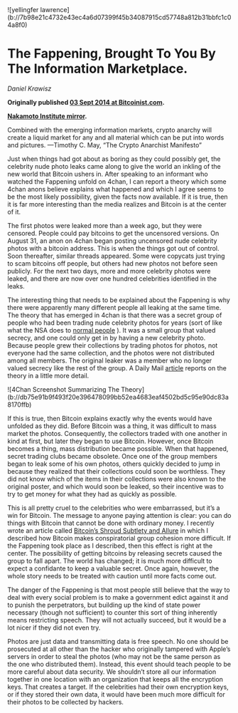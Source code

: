 <div class="my-4 text-center">![yellingfer lawrence](b://7b98e21c4732e43ec4a6d07399f45b34087915cd57748a812b31bbfc1c04a8f0)</div>


# The Fappening, Brought To You By The Information Marketplace.

_Daniel Krawisz_

**Originally published [03 Sept 2014 at Bitcoinist.com](https://bitcoinist.com/the-fappening-brought-to-you-by-the-information-marketplace/).**

**[Nakamoto Institute mirror](https://nakamotoinstitute.org/mempool/the-fappening/).**


Combined with the emerging information markets, crypto anarchy will create a liquid market for any and all material which can be put into words and pictures. —Timothy C. May, “The Crypto Anarchist Manifesto”

Just when things had got about as boring as they could possibly get, the celebrity nude photo leaks came along to give the world an inkling of the new world that Bitcoin ushers in. After speaking to an informant who watched the Fappening unfold on 4chan, I can report a theory which some 4chan anons believe explains what happened and which I agree seems to be the most likely possibility, given the facts now available. If it is true, then it is far more interesting than the media realizes and Bitcoin is at the center of it.

The first photos were leaked more than a week ago, but they were censored. People could pay bitcoins to get the uncensored versions. On August 31, an anon on 4chan began posting uncensored nude celebrity photos with a bitcoin address. This is when the things got out of control. Soon thereafter, similar threads appeared. Some were copycats just trying to scam bitcoins off people, but others had new photos not before seen publicly. For the next two days, more and more celebrity photos were leaked, and there are now over one hundred celebrities identified in the leaks.

The interesting thing that needs to be explained about the Fappening is why there were apparently many different people all leaking at the same time. The theory that has emerged in 4chan is that there was a secret group of people who had been trading nude celebrity photos for years (sort of like what the NSA does to [normal people](https://arstechnica.com/tech-policy/2014/07/snowden-nsa-employees-routinely-pass-around-intercepted-nude-photos/) ). It was a small group that valued secrecy, and one could only get in by having a new celebrity photo. Because people grew their collections by trading photos for photos, not everyone had the same collection, and the photos were not distributed among all members. The original leaker was a member who no longer valued secrecy like the rest of the group. A Daily Mail [article](https://www.dailymail.co.uk/news/article-2740387/New-wave-leaks-plague-celebrities-authorities-prove-unable-stop-spread-suggest-naked-photos-passed-users-online-CLUB-months.html) reports on the theory in a little more detail.


<div class="my-4 text-center">![4Chan Screenshot Summarizing The Theory](b://db75e91b9f493f20e396478099bb52ea4683eaf4502bd5c95e90dc83a8170ffb)</div>

If this is true, then Bitcoin explains exactly why the events would have unfolded as they did. Before Bitcoin was a thing, it was difficult to mass market the photos. Consequently, the collectors traded with one another in kind at first, but later they began to use Bitcoin. However, once Bitcoin becomes a thing, mass distribution became possible. When that happened, secret trading clubs became obsolete. Once one of the group members began to leak some of his own photos, others quickly decided to jump in because they realized that their collections could soon be worthless. They did not know which of the items in their collections were also known to the original poster, and which would soon be leaked, so their incentive was to try to get money for what they had as quickly as possible.

This is all pretty cruel to the celebrities who were embarrassed, but it’s a win for Bitcoin. The message to anyone paying attention is clear: you can do things with Bitcoin that cannot be done with ordinary money. I recently wrote an article called [Bitcoin’s Shroud Subtlety and Allure](b://c19046f4ae656c75d37e194438281887873f1d63eb861420925fda1e7fdd4dbc) in which I described how Bitcoin makes conspiratorial group cohesion more difficult. If the Fappening took place as I described, then this effect is right at the center. The possibility of getting bitcoins by releasing secrets caused the group to fall apart. The world has changed; it is much more difficult to expect a confidante to keep a valuable secret. Once again, however, the whole story needs to be treated with caution until more facts come out.

The danger of the Fappening is that most people still believe that the way to deal with every social problem is to make a government edict against it and to punish the perpetrators, but building up the kind of state power necessary (though not sufficient) to counter this sort of thing inherently means restricting speech. They will not actually succeed, but it would be a lot nicer if they did not even try.

Photos are just data and transmitting data is free speech. No one should be prosecuted at all other than the hacker who originally tampered with Apple’s servers in order to steal the photos (who may not be the same person as the one who distributed them). Instead, this event should teach people to be more careful about data security. We shouldn’t store all our information together in one location with an organization that keeps all the encryption keys. That creates a target. If the celebrities had their own encryption keys, or if they stored their own data, it would have been much more difficult for their photos to be collected by hackers.
